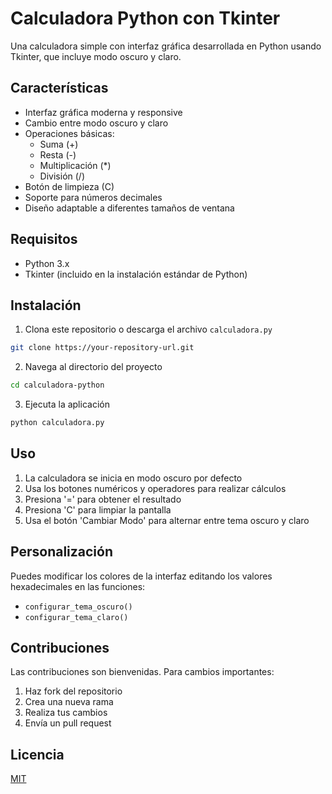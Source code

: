 # Calculadora Python con Tkinter

Una calculadora simple con interfaz gráfica desarrollada en Python usando Tkinter, que incluye modo oscuro y claro.

## Características

- Interfaz gráfica moderna y responsive
- Cambio entre modo oscuro y claro
- Operaciones básicas:
  - Suma (+)
  - Resta (-)
  - Multiplicación (*)
  - División (/)
- Botón de limpieza (C)
- Soporte para números decimales
- Diseño adaptable a diferentes tamaños de ventana

## Requisitos

- Python 3.x
- Tkinter (incluido en la instalación estándar de Python)

## Instalación

1. Clona este repositorio o descarga el archivo `calculadora.py`
```bash
git clone https://your-repository-url.git
```

2. Navega al directorio del proyecto
```bash
cd calculadora-python
```

3. Ejecuta la aplicación
```bash
python calculadora.py
```

## Uso

1. La calculadora se inicia en modo oscuro por defecto
2. Usa los botones numéricos y operadores para realizar cálculos
3. Presiona '=' para obtener el resultado
4. Presiona 'C' para limpiar la pantalla
5. Usa el botón 'Cambiar Modo' para alternar entre tema oscuro y claro

## Personalización

Puedes modificar los colores de la interfaz editando los valores hexadecimales en las funciones:
- `configurar_tema_oscuro()`
- `configurar_tema_claro()`

## Contribuciones

Las contribuciones son bienvenidas. Para cambios importantes:
1. Haz fork del repositorio
2. Crea una nueva rama
3. Realiza tus cambios
4. Envía un pull request

## Licencia

[MIT](https://choosealicense.com/licenses/mit/)